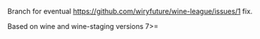 Branch for eventual https://github.com/wiryfuture/wine-league/issues/1 fix.

Based on wine and wine-staging versions 7>=